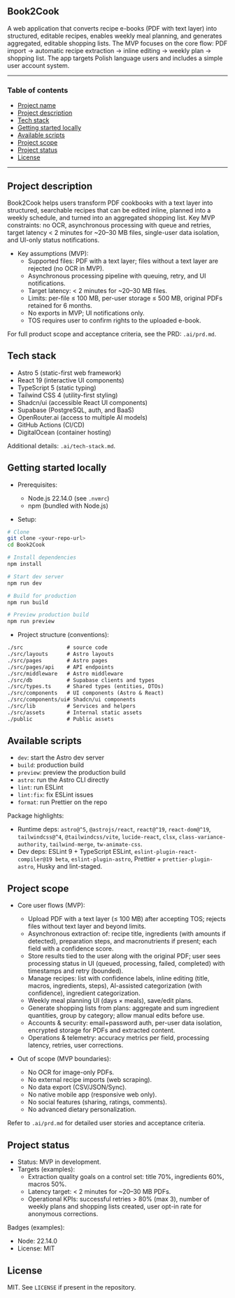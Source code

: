 ## Book2Cook

A web application that converts recipe e-books (PDF with text layer) into structured, editable recipes, enables weekly meal planning, and generates aggregated, editable shopping lists. The MVP focuses on the core flow: PDF import → automatic recipe extraction → inline editing → weekly plan → shopping list. The app targets Polish language users and includes a simple user account system.

---

### Table of contents
- [Project name](#book2cook)
- [Project description](#project-description)
- [Tech stack](#tech-stack)
- [Getting started locally](#getting-started-locally)
- [Available scripts](#available-scripts)
- [Project scope](#project-scope)
- [Project status](#project-status)
- [License](#license)

---

## Project description
Book2Cook helps users transform PDF cookbooks with a text layer into structured, searchable recipes that can be edited inline, planned into a weekly schedule, and turned into an aggregated shopping list. Key MVP constraints: no OCR, asynchronous processing with queue and retries, target latency < 2 minutes for ~20–30 MB files, single-user data isolation, and UI-only status notifications.

- Key assumptions (MVP):
  - Supported files: PDF with a text layer; files without a text layer are rejected (no OCR in MVP).
  - Asynchronous processing pipeline with queuing, retry, and UI notifications.
  - Target latency: < 2 minutes for ~20–30 MB files.
  - Limits: per-file ≤ 100 MB, per-user storage ≤ 500 MB, original PDFs retained for 6 months.
  - No exports in MVP; UI notifications only.
  - TOS requires user to confirm rights to the uploaded e-book.

For full product scope and acceptance criteria, see the PRD: `.ai/prd.md`.

## Tech stack
- Astro 5 (static-first web framework)
- React 19 (interactive UI components)
- TypeScript 5 (static typing)
- Tailwind CSS 4 (utility-first styling)
- Shadcn/ui (accessible React UI components)
- Supabase (PostgreSQL, auth, and BaaS)
- OpenRouter.ai (access to multiple AI models)
- GitHub Actions (CI/CD)
- DigitalOcean (container hosting)

Additional details: `.ai/tech-stack.md`.

## Getting started locally
- Prerequisites:
  - Node.js 22.14.0 (see `.nvmrc`)
  - npm (bundled with Node.js)

- Setup:
```bash
# Clone
git clone <your-repo-url>
cd Book2Cook

# Install dependencies
npm install

# Start dev server
npm run dev

# Build for production
npm run build

# Preview production build
npm run preview
```

- Project structure (conventions):
```md
./src              # source code
./src/layouts      # Astro layouts
./src/pages        # Astro pages
./src/pages/api    # API endpoints
./src/middleware   # Astro middleware
./src/db           # Supabase clients and types
./src/types.ts     # Shared types (entities, DTOs)
./src/components   # UI components (Astro & React)
./src/components/ui# Shadcn/ui components
./src/lib          # Services and helpers
./src/assets       # Internal static assets
./public           # Public assets
```

## Available scripts
- `dev`: start the Astro dev server
- `build`: production build
- `preview`: preview the production build
- `astro`: run the Astro CLI directly
- `lint`: run ESLint
- `lint:fix`: fix ESLint issues
- `format`: run Prettier on the repo

Package highlights:
- Runtime deps: `astro@^5`, `@astrojs/react`, `react@^19`, `react-dom@^19`, `tailwindcss@^4`, `@tailwindcss/vite`, `lucide-react`, `clsx`, `class-variance-authority`, `tailwind-merge`, `tw-animate-css`.
- Dev deps: ESLint 9 + TypeScript ESLint, `eslint-plugin-react-compiler@19 beta`, `eslint-plugin-astro`, Prettier + `prettier-plugin-astro`, Husky and lint-staged.

## Project scope
- Core user flows (MVP):
  - Upload PDF with a text layer (≤ 100 MB) after accepting TOS; rejects files without text layer and beyond limits.
  - Asynchronous extraction of: recipe title, ingredients (with amounts if detected), preparation steps, and macronutrients if present; each field with a confidence score.
  - Store results tied to the user along with the original PDF; user sees processing status in UI (queued, processing, failed, completed) with timestamps and retry (bounded).
  - Manage recipes: list with confidence labels, inline editing (title, macros, ingredients, steps), AI-assisted categorization (with confidence), ingredient categorization.
  - Weekly meal planning UI (days × meals), save/edit plans.
  - Generate shopping lists from plans: aggregate and sum ingredient quantities, group by category; allow manual edits before use.
  - Accounts & security: email+password auth, per-user data isolation, encrypted storage for PDFs and extracted content.
  - Operations & telemetry: accuracy metrics per field, processing latency, retries, user corrections.

- Out of scope (MVP boundaries):
  - No OCR for image-only PDFs.
  - No external recipe imports (web scraping).
  - No data export (CSV/JSON/Sync).
  - No native mobile app (responsive web only).
  - No social features (sharing, ratings, comments).
  - No advanced dietary personalization.

Refer to `.ai/prd.md` for detailed user stories and acceptance criteria.

## Project status
- Status: MVP in development.
- Targets (examples):
  - Extraction quality goals on a control set: title 70%, ingredients 60%, macros 50%.
  - Latency target: < 2 minutes for ~20–30 MB PDFs.
  - Operational KPIs: successful retries > 80% (max 3), number of weekly plans and shopping lists created, user opt-in rate for anonymous corrections.

Badges (examples):
- Node: 22.14.0
- License: MIT

## License
MIT. See `LICENSE` if present in the repository.

